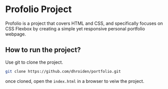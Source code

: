 # Profolio Project 

Profolio is a project that covers HTML and CSS, and specifically focuses on CSS Flexbox by creating a simple yet responsive personal portfolio webpage.

## How to run the project?

Use git to clone the project.
```bash
git clone https://github.com/dhroiden/portfolio.git
```

once cloned, open the ```index.html``` in a browser to veiw the project.